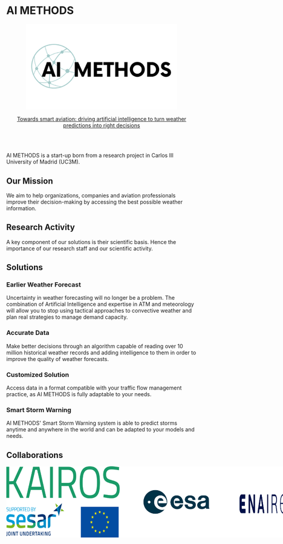 # AI METHODS

<p align="center">
  <img src=Images/AIMETHODS_logo.png width="400">
</p>

<p align="center">
  <a href="https://www.aimethods.com/" target="_blank">Towards smart aviation: driving artificial intelligence to turn weather predictions into right decisions</a>
</p>

<br><br>

AI METHODS is a start-up born from a research project in Carlos III University of Madrid (UC3M).

## Our Mission
We aim to help organizations, companies and aviation professionals improve their decision-making by accessing the best possible weather information.

## Research Activity

A key component of our solutions is their scientific basis. Hence the importance of our research staff and our scientific activity.

## Solutions

### Earlier Weather Forecast

Uncertainty in weather forecasting will no longer be a problem. The combination of Artificial Intelligence and expertise in ATM and meteorology will allow you to stop using tactical approaches to convective weather and plan real strategies to manage demand capacity.

### Accurate Data

Make better decisions through an algorithm capable of reading over 10 million historical weather records and adding intelligence to them in order to improve the quality of weather forecasts.

### Customized Solution

Access data in a format compatible with your traffic flow management practice, as AI METHODS is fully adaptable to your needs.

### Smart Storm Warning

AI METHODS' Smart Storm Warning system is able to predict storms anytime and anywhere in the world and can be adapted to your models and needs.

## Collaborations

<div style="display: flex;" align: "center">
  <img src=Images/KAIROS_logo.png width="300">
  <img src=Images/ESA_logo.jpg width="300">
  <img src=Images/ENAIRE_logo.png width="300">
  <br><br><br><br><br><br>
  <div align="center">
    <a href="https://www.sesarju.eu/projects/KAIROSeesa" target="_blank" style="color: #0066cc; text-decoration: none;">KAIROS Official WebSite</a> |
    <a href="https://www.esa.int/" target="_blank" style="color: #0066cc; text-decoration: none;">ESA Official WebSite</a> |
    <a href="https://www.enaire.es/home" target="_blank" style="color: #0066cc; text-decoration: none;">ENAIRE Official WebSite</a>
  </div>
</div>
